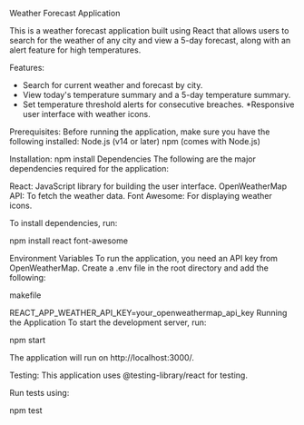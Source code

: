 Weather Forecast Application


This is a weather forecast application built using React that allows users to search for the weather of any city and view a 5-day forecast, along with an alert feature for high temperatures.

Features:
* Search for current weather and forecast by city.
* View today's temperature summary and a 5-day temperature summary.
* Set temperature threshold alerts for consecutive breaches.
*Responsive user interface with weather icons.

Prerequisites:
Before running the application, make sure you have the following installed:
Node.js (v14 or later)
npm (comes with Node.js)

Installation:
npm install
Dependencies
The following are the major dependencies required for the application:

React: JavaScript library for building the user interface.
OpenWeatherMap API: To fetch the weather data.
Font Awesome: For displaying weather icons.

To install dependencies, run:

npm install react font-awesome

Environment Variables
To run the application, you need an API key from OpenWeatherMap. Create a .env file in the root directory and add the following:

makefile

REACT_APP_WEATHER_API_KEY=your_openweathermap_api_key
Running the Application
To start the development server, run:

npm start

The application will run on http://localhost:3000/.

Testing:
This application uses @testing-library/react for testing.

Run tests using:

npm test

